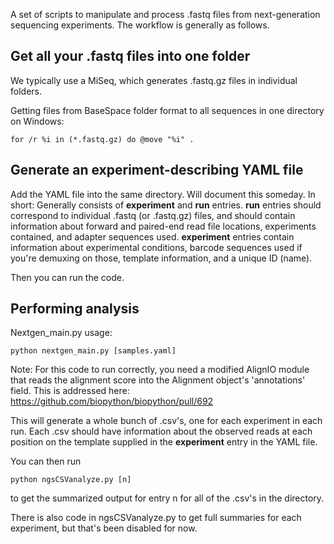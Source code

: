 A set of scripts to manipulate and process .fastq files from next-generation sequencing experiments. The workflow is generally as follows.

## Get all your .fastq files into one folder
We typically use a MiSeq, which generates .fastq.gz files in individual folders.

Getting files from BaseSpace folder format to all sequences in one directory on Windows:

	for /r %i in (*.fastq.gz) do @move "%i" .

## Generate an experiment-describing YAML file

Add the YAML file into the same directory.
Will document this someday. In short: Generally consists of **experiment** and **run** entries. **run** entries should correspond to individual .fastq (or .fastq.gz) files, and should contain information about forward and paired-end read file locations, experiments contained, and adapter sequences used. **experiment** entries contain information about experimental conditions, barcode sequences used if you're demuxing on those, template information, and a unique ID (name).

Then you can run the code.

## Performing analysis

Nextgen_main.py usage:

	python nextgen_main.py [samples.yaml]

Note: For this code to run correctly, you need a modified AlignIO module that reads the alignment score into the Alignment object's 'annotations' field. This is addressed here: https://github.com/biopython/biopython/pull/692

This will generate a whole bunch of .csv's, one for each experiment in each run. Each .csv should have information about the observed reads at each position on the template supplied in the **experiment** entry in the YAML file.

You can then run

	python ngsCSVanalyze.py [n]

to get the summarized output for entry n for all of the .csv's in the directory.

There is also code in ngsCSVanalyze.py to get full summaries for each experiment, but that's been disabled for now.
